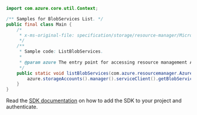 ```java
import com.azure.core.util.Context;

/** Samples for BlobServices List. */
public final class Main {
    /*
     * x-ms-original-file: specification/storage/resource-manager/Microsoft.Storage/stable/2021-04-01/examples/BlobServicesList.json
     */
    /**
     * Sample code: ListBlobServices.
     *
     * @param azure The entry point for accessing resource management APIs in Azure.
     */
    public static void listBlobServices(com.azure.resourcemanager.AzureResourceManager azure) {
        azure.storageAccounts().manager().serviceClient().getBlobServices().list("res4410", "sto8607", Context.NONE);
    }
}
```

Read the [SDK documentation](https://github.com/Azure/azure-sdk-for-java/blob/azure-resourcemanager_2.11.0/sdk/resourcemanager/azure-resourcemanager/README.md) on how to add the SDK to your project and authenticate.

